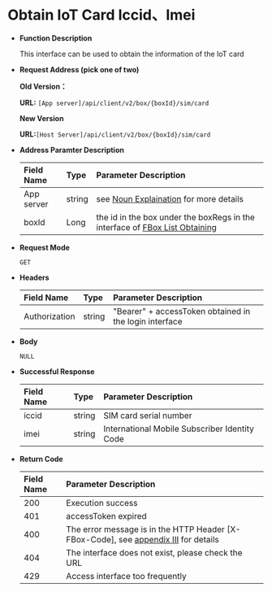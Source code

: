 # Obtain IoT Card Iccid、Imei

* **Function Description**

   This interface can be used to obtain the information of the IoT card

* **Request Address \(pick one of two\)**

   **Old Version：**

   **URL:** `[App server]/api/client/v2/box/{boxId}/sim/card`

   **New Version**

   **URL:**`[Host Server]/api/client/v2/box/{boxId}/sim/card`

* **Address Paramter Description**

  | Field Name | Type | Parameter Description |
  | :--- | :--- | :--- |
  | App server | string | see [Noun Explaination](https://app.gitbook.com/@upsilonauto/s/sdk-interface-and-http-interface/~/drafts/-Mj8wlgyy_R51z8IfQDt/http-document-1/login-interface/noun-explain-or-fbox-document) for more details |
  | boxId | Long | the id in the box under the boxRegs in the interface of [FBox List Obtaining](https://app.gitbook.com/@upsilonauto/s/sdk-interface-and-http-interface/~/drafts/-Mj9gNHJSzXO8L7zJd-l/http-document-1/untitled/untitled-4) |

* **Request Mode**

   `GET`

* **Headers**

  | Field Name | Type | Parameter Description |
  | :--- | :--- | :--- |
  | Authorization | string | "Bearer" + accessToken obtained in the login interface |

* **Body**

   `NULL`

* **Successful Response**

  | Field Name | Type | Parameter Description |
  | :--- | :--- | :--- |
  | iccid | string | SIM card serial number |
  | imei | string | International Mobile Subscriber Identity Code |

* **Return Code**

  | Field Name | Parameter Description |
  | :--- | :--- |
  | 200 | Execution success |
  | 401 | accessToken expired |
  | 400 | The error message is in the HTTP Header \[X-FBox-Code\], see [appendix III](https://app.gitbook.com/@upsilonauto/s/sdk-interface-and-http-interface/~/drafts/-Mj9gNHJSzXO8L7zJd-l/http-document-1/appendix/untitled-2) for details |
  | 404 | The interface does not exist, please check the URL |
  | 429 | Access interface too frequently |


